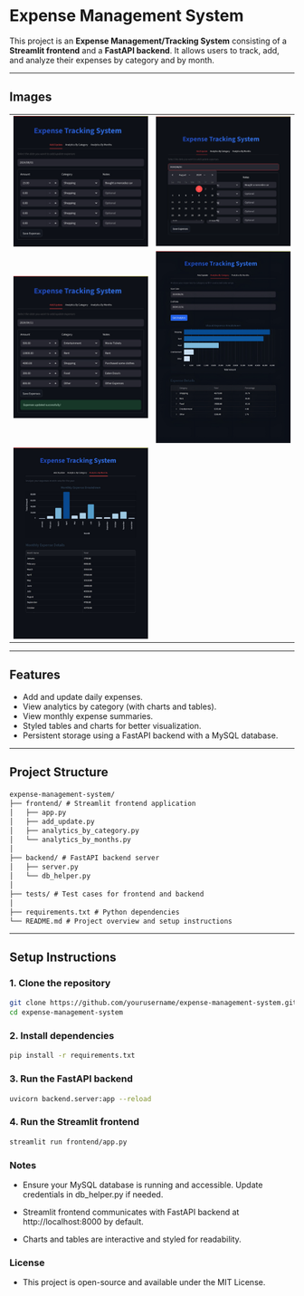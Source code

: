 # Expense Management System

This project is an **Expense Management/Tracking System** consisting of a **Streamlit frontend** and a **FastAPI backend**. It allows users to track, add, and analyze their expenses by category and by month.

---

## Images

<table>
<tr>
<td><img src="project_images/Streamlit_1.png" style="width:250%"></td>
<td><img src="project_images/Streamlit_2.png" style="width:250%;"></td>
</tr>
<tr>
<td><img src="project_images/Streamlit_3.png" style="width:250%;"></td>
<td><img src="project_images/Streamlit_4.png" style="width:250%;"></td>
</tr>
<tr>
<td><img src="project_images/Streamlit_5.png" style="width:250%;"></td>
<td></td>
</tr>
</table>


---

## Features

- Add and update daily expenses.
- View analytics by category (with charts and tables).
- View monthly expense summaries.
- Styled tables and charts for better visualization.
- Persistent storage using a FastAPI backend with a MySQL database.

---

## Project Structure
<pre><code>expense-management-system/
├── frontend/ # Streamlit frontend application
│   ├── app.py
│   ├── add_update.py
│   ├── analytics_by_category.py
│   └── analytics_by_months.py
│
├── backend/ # FastAPI backend server
│   ├── server.py
│   └── db_helper.py
│
├── tests/ # Test cases for frontend and backend
│
├── requirements.txt # Python dependencies
└── README.md # Project overview and setup instructions
</code></pre>

---

## Setup Instructions

### 1. Clone the repository
```bash
git clone https://github.com/yourusername/expense-management-system.git
cd expense-management-system
```

### 2. Install dependencies
```bash
pip install -r requirements.txt
```
### 3. Run the FastAPI backend
```bash
uvicorn backend.server:app --reload
```
### 4. Run the Streamlit frontend
```bash
streamlit run frontend/app.py
```
### Notes

- Ensure your MySQL database is running and accessible. Update credentials in db_helper.py if needed.

- Streamlit frontend communicates with FastAPI backend at http://localhost:8000 by default.

- Charts and tables are interactive and styled for readability.

### License
- This project is open-source and available under the MIT License.

